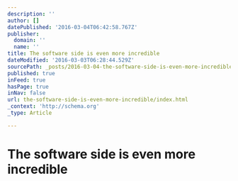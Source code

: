 ```yaml
---
description: ''
author: []
datePublished: '2016-03-04T06:42:58.767Z'
publisher:
  domain: ''
  name: ''
title: The software side is even more incredible
dateModified: '2016-03-03T06:28:44.529Z'
sourcePath: _posts/2016-03-04-the-software-side-is-even-more-incredible.md
published: true
inFeed: true
hasPage: true
inNav: false
url: the-software-side-is-even-more-incredible/index.html
_context: 'http://schema.org'
_type: Article

---
```

# The software side is even more incredible